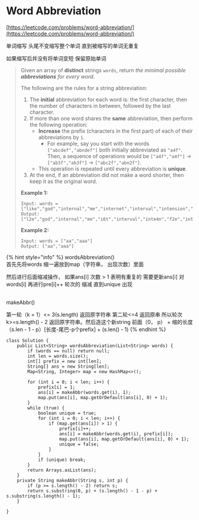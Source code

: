 # Word Abbreviation

[https://leetcode.com/problems/word-abbreviation/](https://leetcode.com/problems/word-abbreviation/)

单词缩写 头尾不变缩写整个单词 直到被缩写的单词无重复

如果缩写后并没有将单词变短 保留原始单词

> Given an array of **distinct** strings `words`, return _the minimal possible **abbreviations** for every word_.
>
> The following are the rules for a string abbreviation:
>
> 1. The **initial** abbreviation for each word is: the first character, then the number of characters in between, followed by the last character.
> 2. If more than one word shares the **same** abbreviation, then perform the following operation:
>    * **Increase** the prefix (characters in the first part) of each of their abbreviations by `1`.
>      * For example, say you start with the words `["abcdef","abndef"]` both initially abbreviated as `"a4f"`. Then, a sequence of operations would be `["a4f","a4f"]` -> `["ab3f","ab3f"]` -> `["abc2f","abn2f"]`.
>    * This operation is repeated until every abbreviation is **unique**.
> 3. At the end, if an abbreviation did not make a word shorter, then keep it as the original word.
>
> &#x20;
>
> **Example 1:**
>
> ```
> Input: words = ["like","god","internal","me","internet","interval","intension","face","intrusion"]
> Output: ["l2e","god","internal","me","i6t","interval","inte4n","f2e","intr4n"]
> ```
>
> **Example 2:**
>
> ```
> Input: words = ["aa","aaa"]
> Output: ["aa","aaa"]
> ```

{% hint style="info" %}
wordsAbbreviation()\
首先先将words 缩一遍放到map（字符串， 出现次数）里面

然后进行后面缩减操作， 如果ans\[i] 次数 > 1 表明有重复的 需要更新ans\[i] 对words\[i] 再进行pre\[i]++ 轮次的 缩减 直到unique 出现

\
makeAbbr()&#x20;

第一轮（k = 1）<= 3(s.length) 返回原字符串 第二轮<=4 返回原串 所以轮次k>=s.length() - 2 返回原字符串。然后造这个新string 前面（0， p） + 缩的长度（s.len - 1 - p）\[长度-尾巴-p个prefix] + (s.len() - 1)&#x20;
{% endhint %}

```
class Solution {
    public List<String> wordsAbbreviation(List<String> words) {
        if (words == null) return null;
        int len = words.size();
        int[] prefix = new int[len];
        String[] ans = new String[len];
        Map<String, Integer> map = new HashMap<>();
        
        for (int i = 0; i < len; i++) {
            prefix[i] = 1;
            ans[i] = makeAbbr(words.get(i), 1);
            map.put(ans[i], map.getOrDefault(ans[i], 0) + 1);
        }
        while (true) {
            boolean unique = true;
            for (int i = 0; i < len; i++) {
                if (map.get(ans[i]) > 1) {
                    prefix[i]++;
                    ans[i] = makeAbbr(words.get(i), prefix[i]);
                    map.put(ans[i], map.getOrDefault(ans[i], 0) + 1);
                    unique = false;
                }
            }
            if (unique) break;
        }
        return Arrays.asList(ans);
    }
    private String makeAbbr(String s, int p) {
        if (p >= s.length() - 2) return s;
        return s.substring(0, p) + (s.length() - 1 - p) + s.substring(s.length() - 1);
    }
    
}
```
